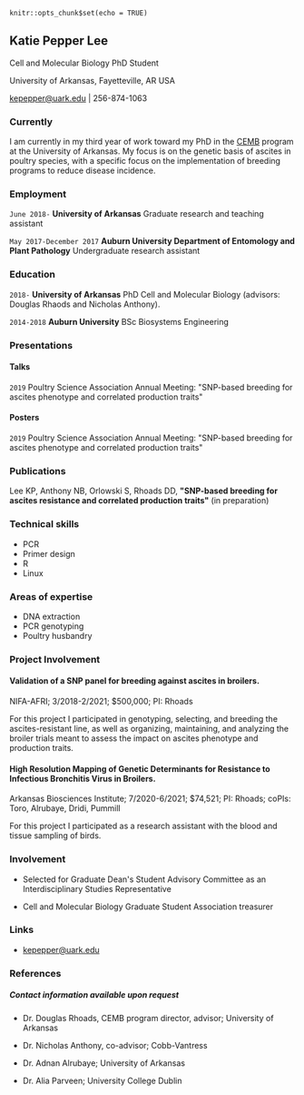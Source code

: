 ```{r setup, include=FALSE}
knitr::opts_chunk$set(echo = TRUE)
```

## Katie Pepper Lee
Cell and Molecular Biology PhD Student 

University of Arkansas, Fayetteville, AR USA

<div id="webaddress">
<a href="mailto:kepepper@uark.edu">kepepper@uark.edu</a>
|
256-874-1063
</div>


### Currently

I am currently in my third year of work toward my PhD in the [CEMB](cell.uark.edu) program at the University of Arkansas. My focus is on the genetic basis of ascites in poultry species, with a specific focus on the implementation of breeding programs to reduce disease incidence.

### Employment

`June 2018-` 
__University of Arkansas__ Graduate research and teaching assistant

`May 2017-December 2017`
__Auburn University Department of Entomology and Plant Pathology__ Undergraduate research assistant

### Education

`2018-`
__University of Arkansas__ PhD Cell and Molecular Biology (advisors: Douglas Rhaods and Nicholas Anthony). 

`2014-2018`
__Auburn University__ BSc Biosystems Engineering

### Presentations

#### Talks

`2019`
Poultry Science Association Annual Meeting: "SNP-based breeding for ascites phenotype and correlated production traits"

#### Posters

`2019`
Poultry Science Association Annual Meeting: "SNP-based breeding for ascites phenotype and correlated production traits"

### Publications

Lee KP, Anthony NB, Orlowski S, Rhoads DD, **"SNP-based breeding for ascites resistance and correlated production traits"** (in preparation)

### Technical skills

* PCR
* Primer design
* R
* Linux

### Areas of expertise

* DNA extraction
* PCR genotyping
* Poultry husbandry

### Project Involvement

#### Validation of a SNP panel for breeding against ascites in broilers.  
NIFA-AFRI; 3/2018-2/2021; $500,000; PI: Rhoads

For this project I participated in genotyping, selecting, and breeding the ascites-resistant line, as well as organizing, maintaining, and analyzing the broiler trials meant to assess the impact on ascites phenotype and production traits.

#### High Resolution Mapping of Genetic Determinants for Resistance to Infectious Bronchitis Virus in Broilers.  
Arkansas Biosciences Institute; 7/2020-6/2021; $74,521; PI: Rhoads; coPIs: Toro, Alrubaye, Dridi, Pummill

For this project I participated as a research assistant with the blood and tissue sampling of birds.

### Involvement

* Selected for Graduate Dean's Student Advisory Committee as an Interdisciplinary Studies Representative

* Cell and Molecular Biology Graduate Student Association treasurer

### Links

<!-- fa are fontawesome, ai are academicons -->
* <i class="fa fa-envelope"></i> <a href="mailto:kepepper@uark.edu">kepepper@uark.edu</a><br />

### References
##### Contact information available upon request

* Dr. Douglas Rhoads, CEMB program director, advisor; University of Arkansas

* Dr. Nicholas Anthony, co-advisor; Cobb-Vantress

* Dr. Adnan Alrubaye; University of Arkansas

* Dr. Alia Parveen; University College Dublin

<!-- #### Footer

Last updated: February 2021 -->